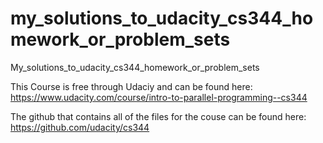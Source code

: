 # my_solutions_to_udacity_cs344_homework_or_problem_sets
My_solutions_to_udacity_cs344_homework_or_problem_sets

This Course is free through Udaciy and can be found here:
https://www.udacity.com/course/intro-to-parallel-programming--cs344

The github that contains all of the files for the couse can be found here:
https://github.com/udacity/cs344
